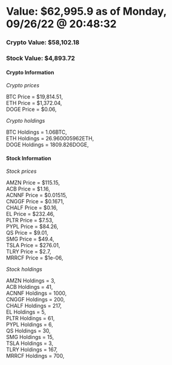 # Value: $62,995.9 as of Monday, 09/26/22 @ 20:48:32 

### Crypto Value: $58,102.18

### Stock Value: $4,893.72

#### Crypto Information 
*Crypto prices* 

BTC Price = $19,814.51,  
ETH Price = $1,372.04,  
DOGE Price = $0.06,  


*Crypto holdings* 

BTC Holdings = 1.06BTC,  
ETH Holdings = 26.960005962ETH,  
DOGE Holdings = 1809.826DOGE,  


#### Stock Information 

*Stock prices* 

AMZN Price = $115.15,  
ACB Price = $1.16,  
ACNNF Price = $0.01515,  
CNGGF Price = $0.1671,  
CHALF Price = $0.16,  
EL Price = $232.46,  
PLTR Price = $7.53,  
PYPL Price = $84.26,  
QS Price = $9.01,  
SMG Price = $49.4,  
TSLA Price = $276.01,  
TLRY Price = $2.7,  
MRRCF Price = $1e-06,  


*Stock holdings* 

AMZN Holdings = 3,  
ACB Holdings = 41,  
ACNNF Holdings = 1000,  
CNGGF Holdings = 200,  
CHALF Holdings = 217,  
EL Holdings = 5,  
PLTR Holdings = 61,  
PYPL Holdings = 6,  
QS Holdings = 30,  
SMG Holdings = 15,  
TSLA Holdings = 3,  
TLRY Holdings = 167,  
MRRCF Holdings = 700,  


